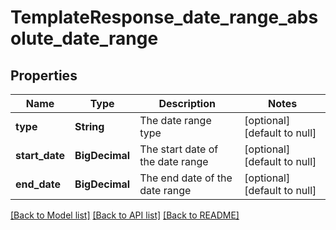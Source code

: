 # TemplateResponse_date_range_absolute_date_range
## Properties

| Name | Type | Description | Notes |
|------------ | ------------- | ------------- | -------------|
| **type** | **String** | The date range type | [optional] [default to null] |
| **start\_date** | **BigDecimal** | The start date of the date range | [optional] [default to null] |
| **end\_date** | **BigDecimal** | The end date of the date range | [optional] [default to null] |

[[Back to Model list]](../README.md#documentation-for-models) [[Back to API list]](../README.md#documentation-for-api-endpoints) [[Back to README]](../README.md)


